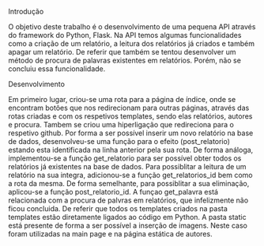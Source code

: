 Introdução

  O objetivo deste trabalho é o desenvolvimento de uma pequena API através do framework do Python, Flask. Na API temos algumas funcionalidades como a criação de um relatório, a leitura dos relatórios já criados e também apagar um relatório. De referir que também se tentou desenvolver um método de procura de palavras existentes em relatórios. Porém, não se concluiu essa funcionalidade.

Desenvolvimento

  Em primeiro lugar, criou-se uma rota para a página de índice, onde se encontram botões que nos redirecionam para outras páginas, através das rotas criadas e com os respetivos templates, sendo elas relatórios, autores e procura.
  Tambem se criou uma hiperligação que redireciona para o respetivo github.
  Por forma a ser possível inserir um novo relatório na base de dados, desenvolveu-se uma função para o efeito (post_relatorio) estando esta identificada na linha anterior pela sua rota.
  De forma análoga, implementou-se a função get_relatorio para ser possível obter todos os relatórios já existentes na base de dados.
  Para possiblitar a leitura de um relatório na sua integra, adicionou-se a função get_relatorios_id bem como a rota da mesma. De forma semelhante, para possiblitar a sua eliminação, aplicou-se a função post_relatorio_id. 
  A funçao get_palavra está relacionada com a procura de palvras em relatórios, que infelizmente não ficou concluida.
    De referir que todos os templates criados na pasta templates estão diretamente ligados ao código em Python.
    A pasta static está presente de forma a ser possível a inserção de imagens. Neste caso foram utilizadas na  main page e na página estática de autores.
    
